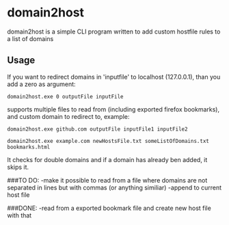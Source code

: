 # domain2host
domain2host is a simple CLI program written to add custom hostfile rules to a list of domains

## Usage
If you want to redirect domains in 'inputfile' to localhost (127.0.0.1), than you add a zero as argument:

`domain2host.exe 0 outputFile inputFile`

supports multiple files to read from (including exported firefox bookmarks), and custom domain to redirect to, example:

`domain2host.exe github.com outputFile inputFile1 inputFile2`

`domain2host.exe example.com newHostsFile.txt someListOfDomains.txt bookmarks.html`

It checks for double domains and if a domain has already ben added, it skips it.

###TO DO:
-make it possible to read from a file where domains are not separated in lines but with commas (or anything similiar)
-append to current host file 

###DONE:
-read from a exported bookmark file and create new host file with that
